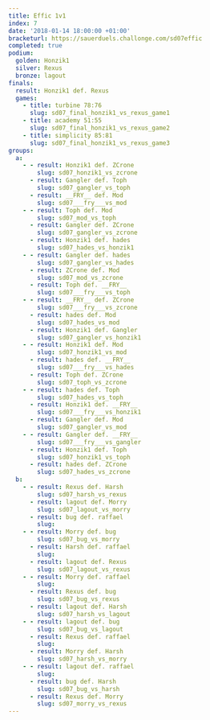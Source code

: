 ```yaml
---
title: Effic 1v1
index: 7
date: '2018-01-14 18:00:00 +01:00'
bracketurl: https://sauerduels.challonge.com/sd07effic
completed: true
podium:
  golden: Honzik1
  silver: Rexus
  bronze: lagout
finals:
  result: Honzik1 def. Rexus
  games:
    - title: turbine 78:76
      slug: sd07_final_honzik1_vs_rexus_game1
    - title: academy 51:55
      slug: sd07_final_honzik1_vs_rexus_game2
    - title: simplicity 85:81
      slug: sd07_final_honzik1_vs_rexus_game3
groups:
  a:
    - - result: Honzik1 def. ZCrone
        slug: sd07_honzik1_vs_zcrone
      - result: Gangler def. Toph
        slug: sd07_gangler_vs_toph
      - result: __FRY__ def. Mod
        slug: sd07___fry___vs_mod
    - - result: Toph def. Mod
        slug: sd07_mod_vs_toph
      - result: Gangler def. ZCrone
        slug: sd07_gangler_vs_zcrone
      - result: Honzik1 def. hades
        slug: sd07_hades_vs_honzik1
    - - result: Gangler def. hades
        slug: sd07_gangler_vs_hades
      - result: ZCrone def. Mod
        slug: sd07_mod_vs_zcrone
      - result: Toph def. __FRY__
        slug: sd07___fry___vs_toph
    - - result: __FRY__ def. ZCrone
        slug: sd07___fry___vs_zcrone
      - result: hades def. Mod
        slug: sd07_hades_vs_mod
      - result: Honzik1 def. Gangler
        slug: sd07_gangler_vs_honzik1
    - - result: Honzik1 def. Mod
        slug: sd07_honzik1_vs_mod
      - result: hades def. __FRY__
        slug: sd07___fry___vs_hades
      - result: Toph def. ZCrone
        slug: sd07_toph_vs_zcrone
    - - result: hades def. Toph
        slug: sd07_hades_vs_toph
      - result: Honzik1 def. __FRY__
        slug: sd07___fry___vs_honzik1
      - result: Gangler def. Mod
        slug: sd07_gangler_vs_mod
    - - result: Gangler def. __FRY__
        slug: sd07___fry___vs_gangler
      - result: Honzik1 def. Toph
        slug: sd07_honzik1_vs_toph
      - result: hades def. ZCrone
        slug: sd07_hades_vs_zcrone
  b:
    - - result: Rexus def. Harsh
        slug: sd07_harsh_vs_rexus
      - result: lagout def. Morry
        slug: sd07_lagout_vs_morry
      - result: bug def. raffael
        slug: 
    - - result: Morry def. bug
        slug: sd07_bug_vs_morry
      - result: Harsh def. raffael
        slug: 
      - result: lagout def. Rexus
        slug: sd07_lagout_vs_rexus
    - - result: Morry def. raffael
        slug: 
      - result: Rexus def. bug
        slug: sd07_bug_vs_rexus
      - result: lagout def. Harsh
        slug: sd07_harsh_vs_lagout
    - - result: lagout def. bug
        slug: sd07_bug_vs_lagout
      - result: Rexus def. raffael
        slug: 
      - result: Morry def. Harsh
        slug: sd07_harsh_vs_morry
    - - result: lagout def. raffael
        slug: 
      - result: bug def. Harsh
        slug: sd07_bug_vs_harsh
      - result: Rexus def. Morry
        slug: sd07_morry_vs_rexus
---
```

